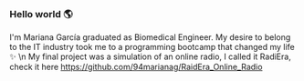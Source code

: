 ### Hello world :earth_americas:

I'm Mariana García graduated as Biomedical Engineer. 
My desire to belong to the IT industry took me to a programming bootcamp that changed my life ✨  \n
My final project was a simulation of an online radio, I called it RadiEra, check it here https://github.com/94marianag/RaidEra_Online_Radio

<!--
**94marianag/94marianag** is a ✨ _special_ ✨ repository because its `README.md` (this file) appears on your GitHub profile.

Here are some ideas to get you started:

- 🔭 I’m currently working on ...
- 🌱 I’m currently learning ...
- 👯 I’m looking to collaborate on ...
- 🤔 I’m looking for help with ...
- 💬 Ask me about ...
- 📫 How to reach me: ...
- 😄 Pronouns: ...
- ⚡ Fun fact: ...
-->

